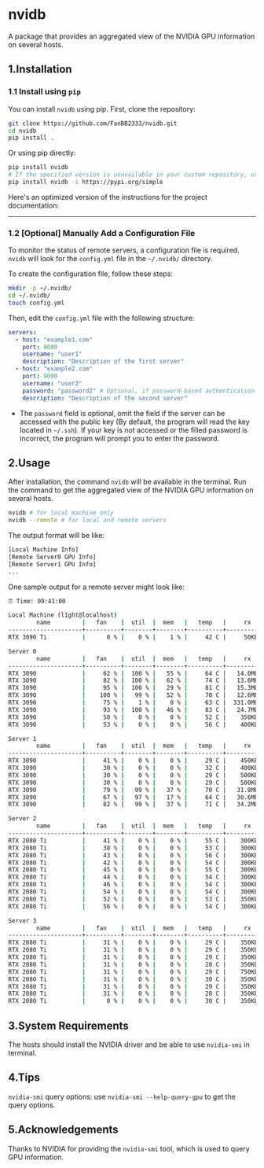 # nvidb
A package that provides an aggregated view of the NVIDIA GPU information on several hosts.
## 1.Installation
### 1.1 Install using `pip`
You can install `nvidb` using pip. First, clone the repository:
```bash
git clone https://github.com/FanBB2333/nvidb.git
cd nvidb
pip install .
```

Or using pip directly:
```bash
pip install nvidb
# If the specified version is unavailable in your custom repository, use pypi.org as the source:
pip install nvidb -i https://pypi.org/simple
```

Here's an optimized version of the instructions for the project documentation:

---

### 1.2 \[Optional] Manually Add a Configuration File

To monitor the status of remote servers, a configuration file is required. `nvidb` will look for the `config.yml` file in the `~/.nvidb/` directory.

To create the configuration file, follow these steps:

```bash
mkdir -p ~/.nvidb/
cd ~/.nvidb/
touch config.yml
```

Then, edit the `config.yml` file with the following structure:

```yaml
servers:
  - host: "example1.com"
    port: 8080
    username: "user1"
    description: "Description of the first server"
  - host: "example2.com"
    port: 9090
    username: "user2"
    password: "password2" # Optional, if password-based authentication is required
    description: "Description of the second server"
```
- The `password` field is optional, omit the field if the server can be accessed with the public key (By default, the program will read the key located in `~/.ssh`). If your key is not accessed or the filled password is incorrect, the program will prompt you to enter the password.


## 2.Usage
After installation, the command `nvidb` will be available in the terminal. Run the command to get the aggregated view of the NVIDIA GPU information on several hosts.
```bash
nvidb # for local machine only
nvidb --remote # for local and remote servers
```

The output format will be like:
```bash
[Local Machine Info]
[Remote Server0 GPU Info]
[Remote Server1 GPU Info]
...

```

One sample output for a remote server might look like:
```bash
⏰ Time: 09:41:00

Local Machine (l1ght@localhost)
        name         |   fan    |  util  |  mem   |   temp   |     rx     |     tx     |      power      |    memory[used/total]   
---------------------+----------+--------+--------+----------+------------+------------+-----------------+-------------------------
RTX 3090 Ti          |      0 % |    0 % |    1 % |     42 C |     50KB/s |     50KB/s | P8 34.99/450.00 | 2/24564                 

Server 0
        name         |   fan    |  util  |  mem   |   temp   |     rx     |     tx     |      power      |    memory[used/total]   
---------------------+----------+--------+--------+----------+------------+------------+-----------------+-------------------------
RTX 3090             |     62 % |  100 % |   55 % |     64 C |   14.0MB/s |    4.2MB/s | P2 329.05/350.. | 20795/24576             
RTX 3090             |     82 % |  100 % |   62 % |     74 C |   13.6MB/s |    4.0MB/s | P2 349.71/350.. | 20773/24576             
RTX 3090             |     95 % |  100 % |   29 % |     81 C |   15.3MB/s |    6.4MB/s | P2 315.79/350.. | 20813/24576             
RTX 3090             |    100 % |   99 % |   52 % |     70 C |   12.6MB/s |    5.1MB/s | P2 256.12/350.. | 21013/24576             
RTX 3090             |     75 % |    1 % |    0 % |     63 C |  331.0MB/s |    400KB/s | P2 154.99/350.. | 20973/24576             
RTX 3090             |     93 % |  100 % |   46 % |     83 C |   24.7MB/s |    4.5MB/s | P2 345.66/350.. | 21235/24576             
RTX 3090             |     50 % |    0 % |    0 % |     52 C |    350KB/s |    350KB/s | P2 110.68/350.. | 23673/24576             
RTX 3090             |     53 % |    0 % |    0 % |     56 C |    400KB/s |    350KB/s | P2 117.88/350.. | 14559/24576             

Server 1
        name         |   fan    |  util  |  mem   |   temp   |     rx     |     tx     |      power      |    memory[used/total]   
---------------------+----------+--------+--------+----------+------------+------------+-----------------+-------------------------
RTX 3090             |     41 % |    0 % |    0 % |     29 C |    450KB/s |    450KB/s | P8 30.58/350.00 | 18/24576                
RTX 3090             |     30 % |    0 % |    0 % |     32 C |    400KB/s |    500KB/s | P8 21.97/350.00 | 18/24576                
RTX 3090             |     30 % |    0 % |    0 % |     29 C |    500KB/s |    500KB/s | P8 17.17/350.00 | 18/24576                
RTX 3090             |     30 % |    0 % |    0 % |     29 C |    500KB/s |    600KB/s | P8 8.32/350.00  | 18/24576                
RTX 3090             |     79 % |   99 % |   37 % |     70 C |   31.8MB/s |    5.5MB/s | P2 355.76/350.. | 23105/24576             
RTX 3090             |     67 % |   97 % |   17 % |     64 C |   30.6MB/s |    6.8MB/s | P2 342.09/350.. | 22137/24576             
RTX 3090             |     82 % |   99 % |   37 % |     71 C |   34.2MB/s |    7.1MB/s | P2 344.00/350.. | 23887/24576             

Server 2
        name         |   fan    |  util  |  mem   |   temp   |     rx     |     tx     |      power      |    memory[used/total]   
---------------------+----------+--------+--------+----------+------------+------------+-----------------+-------------------------
RTX 2080 Ti          |     41 % |    0 % |    0 % |     55 C |    300KB/s |    300KB/s | P2 63.93/250.00 | 10811/11264             
RTX 2080 Ti          |     38 % |    0 % |    0 % |     53 C |    300KB/s |    300KB/s | P2 73.18/250.00 | 10801/11264             
RTX 2080 Ti          |     43 % |    0 % |    0 % |     56 C |    300KB/s |    300KB/s | P2 69.35/250.00 | 10801/11264             
RTX 2080 Ti          |     42 % |    0 % |    0 % |     54 C |    300KB/s |    350KB/s | P2 70.95/250.00 | 10801/11264             
RTX 2080 Ti          |     45 % |    0 % |    0 % |     55 C |    300KB/s |    300KB/s | P2 63.08/250.00 | 10805/11264             
RTX 2080 Ti          |     44 % |    0 % |    0 % |     54 C |    300KB/s |    350KB/s | P2 64.53/250.00 | 10803/11264             
RTX 2080 Ti          |     46 % |    0 % |    0 % |     54 C |    300KB/s |    300KB/s | P2 76.54/250.00 | 10803/11264             
RTX 2080 Ti          |     54 % |    0 % |    0 % |     54 C |    300KB/s |    300KB/s | P2 47.10/250.00 | 10803/11264             
RTX 2080 Ti          |     52 % |    0 % |    0 % |     53 C |    350KB/s |    300KB/s | P8 59.44/250.00 | 10625/11264             
RTX 2080 Ti          |     56 % |    0 % |    0 % |     54 C |    300KB/s |    350KB/s | P8 5.40/250.00  | 10661/11264             

Server 3
        name         |   fan    |  util  |  mem   |   temp   |     rx     |     tx     |      power      |    memory[used/total]   
---------------------+----------+--------+--------+----------+------------+------------+-----------------+-------------------------
RTX 2080 Ti          |     31 % |    0 % |    0 % |     29 C |    350KB/s |    400KB/s | P8 24.05/250.00 | 9/11264                 
RTX 2080 Ti          |     31 % |    0 % |    0 % |     29 C |    350KB/s |    400KB/s | P8 4.41/250.00  | 9/11264                 
RTX 2080 Ti          |     31 % |    0 % |    0 % |     29 C |    350KB/s |    350KB/s | P8 9.53/250.00  | 9/11264                 
RTX 2080 Ti          |     31 % |    0 % |    0 % |     28 C |    350KB/s |    350KB/s | P8 3.35/250.00  | 9/11264                 
RTX 2080 Ti          |     31 % |    0 % |    0 % |     29 C |    750KB/s |    350KB/s | P8 23.32/250.00 | 9/11264                 
RTX 2080 Ti          |     31 % |    0 % |    0 % |     30 C |    350KB/s |    350KB/s | P8 21.49/250.00 | 9/11264                 
RTX 2080 Ti          |     31 % |    0 % |    0 % |     29 C |    350KB/s |    350KB/s | P8 8.79/250.00  | 9/11264                 
RTX 2080 Ti          |     31 % |    0 % |    0 % |     28 C |    350KB/s |    350KB/s | P8 19.25/250.00 | 9/11264                 
RTX 2080 Ti          |      0 % |    0 % |    0 % |     30 C |    350KB/s |    300KB/s | P8 14.51/250.00 | 9/11264                 
```

## 3.System Requirements
The hosts should install the NVIDIA driver and be able to use `nvidia-smi` in terminal.

## 4.Tips
`nvidia-smi` query options: use `nvidia-smi --help-query-gpu` to get the query options.


## 5.Acknowledgements
Thanks to NVIDIA for providing the `nvidia-smi` tool, which is used to query GPU information.